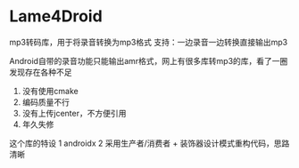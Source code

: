 # Lame4Droid


mp3转码库，用于将录音转换为mp3格式
支持：一边录音一边转换直接输出mp3

Android自带的录音功能只能输出amr格式，网上有很多库转mp3的库，看了一圈发现存在各种不足
1. 没有使用cmake
2. 编码质量不行
3. 没有上传jcenter，不方便引用
4. 年久失修

这个库的特设
1 androidx
2 采用生产者/消费者 + 装饰器设计模式重构代码，思路清晰
